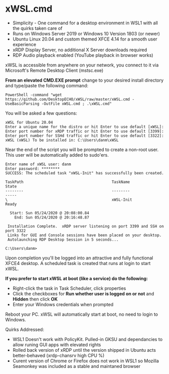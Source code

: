 # xWSL.cmd

- Simplicity - One command for a desktop environment in WSL1 with all the quirks taken care of
- Runs on Windows Server 2019 or Windows 10 Version 1803 (or newer)
- Ubuntu Linux 20.04 and custom themed XFCE 4.14 for a smooth user experience
- xRDP Display Server, no additional X Server downloads required
- RDP Audio playback enabled (YouTube playback in browser works)

xWSL is accessible from anywhere on your network, you connect to it via Microsoft's Remote Desktop Client (mstsc.exe)

**From an elevated CMD.EXE prompt** change to your desired install directory and type/paste the following command:

```
PowerShell -command "wget https://github.com/DesktopECHO/xWSL/raw/master/xWSL.cmd -UseBasicParsing -OutFile xWSL.cmd ; .\xWSL.cmd"
```

You will be asked a few questions:

```
xWSL for Ubuntu 20.04
Enter a unique name for the distro or hit Enter to use default [xWSL]: 
Enter port number for xRDP traffic or hit Enter to use default [3399]: 
Enter port number for SSHd traffic or hit Enter to use default [3322]: 
xWSL (xWSL) To be installed in: C:\Users\danm\xWSL
```

Near the end of the script you will be prompted to create a non-root user.  This user will be automatically added to sudo'ers.

```
Enter name of xWSL user: danm
Enter password: ********
SUCCESS: The scheduled task "xWSL-Init" has successfully been created.

TaskPath                                       TaskName                          State
--------                                       --------                          -----
\                                              xWSL-Init                         Ready

  Start: Sun 05/24/2020 @ 20:08:00.84
    End: Sun 05/24/2020 @ 20:16:48.87

 Installation Complete.  xRDP server listening on port 3399 and SSH on port 3322
 Links for GUI and Console sessions have been placed on your desktop.
 Autolaunching RDP Desktop Session in 5 seconds...

C:\Users\danm>
```

Upon completion you'll be logged into an attractive and fully functional XFCE4 desktop.  A scheduled task is created that runs at login to start xWSL. 

   **If you prefer to start xWSL at boot (like a service) do the following:**

   - Right-click the task in Task Scheduler, click properties
   - Click the checkboxes for **Run whether user is logged on or not** and **Hidden** then click **OK**
   - Enter your Windows credentials when prompted

   Reboot your PC.  xWSL will automatically start at boot, no need to login to Windows.

Quirks Addressed:
- WSL1 Doesn't work with PolicyKit.  Pulled-in GKSU and dependancies to allow runing GUI apps with elevated rights
- Rolled back version of xRDP until the version shipped in Ubuntu acts better-behaved (xrdp-chansrv high CPU %)
- Curent version of Chrome or Firefox does not work in WSL1 so Mozilla Seamonkey was included as a stable and maintaned browser

  

